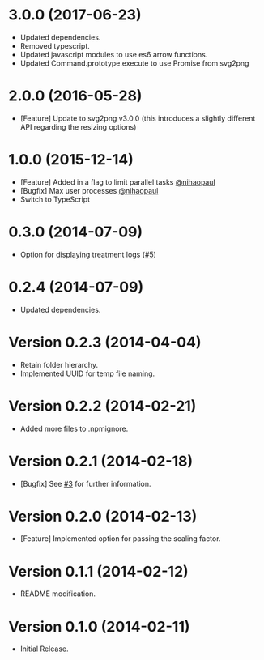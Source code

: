 # 3.0.0 (2017-06-23)

  * Updated dependencies.
  * Removed typescript.
  * Updated javascript modules to use es6 arrow functions.
  * Updated Command.prototype.execute to use Promise from svg2png

# 2.0.0 (2016-05-28)

  * [Feature] Update to svg2png v3.0.0 (this introduces a slightly different API regarding the resizing options)

# 1.0.0 (2015-12-14)

  * [Feature] Added in a flag to limit parallel tasks [@nihaopaul](https://github.com/nihaopaul)
  * [Bugfix] Max user processes [@nihaopaul](https://github.com/nihaopaul)
  * Switch to TypeScript

# 0.3.0 (2014-07-09)

  * Option for displaying treatment logs ([#5](https://github.com/akoenig/gulp-svg2png/issues/5))

# 0.2.4 (2014-07-09)

  * Updated dependencies.

# Version 0.2.3 (2014-04-04)

  * Retain folder hierarchy.
  * Implemented UUID for temp file naming.

# Version 0.2.2 (2014-02-21)

  * Added more files to .npmignore.

# Version 0.2.1 (2014-02-18)

  * [Bugfix] See [#3](https://github.com/akoenig/gulp-svg2png/issues/3) for further information.

# Version 0.2.0 (2014-02-13)

  * [Feature] Implemented option for passing the scaling factor.

# Version 0.1.1 (2014-02-12)

  * README modification.

# Version 0.1.0 (2014-02-11)

  * Initial Release.
